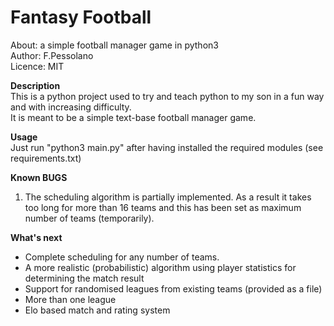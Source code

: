 # Fantasy Football  
About:      a simple football manager game in python3  
Author:     F.Pessolano  
Licence:    MIT  

**Description**  
This is a python project used to try and teach python to my son in a fun way and with increasing difficulty.  
It is meant to be a simple text-base football manager game.  

**Usage**  
Just run "python3 main.py" after having installed the required modules (see requirements.txt)  

**Known BUGS**  
1. The scheduling algorithm is partially implemented. As a result it takes too long for more than 16 teams and this has been set as maximum number of teams (temporarily).  

**What's next**  
 - Complete scheduling for any number of teams.  
 - A more realistic (probabilistic) algorithm using player statistics for determining the match result  
 - Support for randomised leagues from existing teams (provided as a file)  
 - More than one league  
 - Elo based match and rating system   





